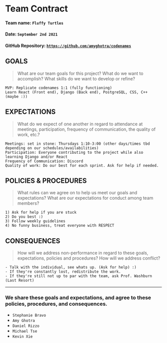# Team Contract

#### Team name: `Fluffy Turtles`
#### Date: `September 2nd 2021`
#### GitHub Repository: [`https://github.com/amyghotra/codenames`](https://github.com/amyghotra/codenames)

## GOALS
> What are our team goals for this project? 
> What do we want to accomplish? What skills do we want to develop or refine?

```
MVP: Replicate codenames 1:1 (fully functioning)
Learn React (Front end), Django (Back end), PostgreSQL, CSS, C++ (maybe :))
```

## EXPECTATIONS
> What do we expect of one another in regard to attendance at meetings, participation, frequency of communication, the quality of work, etc.?

```
Meetings: set in stone: Thursdays 1:10-3:00 (other days/times tbd depending on our schedules/availabilities)
Participation: Everyone contributing to the project while also learning Django and/or React
Frequency of Communication: Discord
Quality of work: Do our best for each sprint. Ask for help if needed.
```

## POLICIES & PROCEDURES
> What rules can we agree on to help us meet our goals and expectations?
> What are our expectations for conduct among team members?

```
1) Ask for help if you are stuck
2) Do you best :)
3) Follow weekly guidelines
4) No funny business, treat everyone with RESPECT
```

## CONSEQUENCES
> How will we address non-performance in regard to these goals, expectations, policies and procedures?
> How will we address conflict?

```
- Talk with the individual, see whats up. (Ask for help) :)
- If they're constantly lost, redistribute the work.
- If they're still not up to par with the team, ask Prof. Washburn (Last Resort)
```

---

### We share these goals and expectations, and agree to these policies, procedures, and consequences.

 - `Stephanie Bravo`
 - `Amy Ghotra`
 - `Daniel Rizzo `
 - `Michael Tse`
 - `Kevin Xie`
